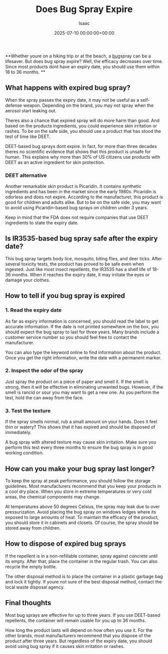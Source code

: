 ﻿---
title: Does Bug Spray Expire
description: Whether youre on a hiking trip or at the beach, a bug spray can be a lifesaver. But does bug spray expire? Well, the efficacy decreases over time.
slug: /does-bug-spray-expire/
date: 2025-07-10 00:00:00+00:00
lastmod: 2025-07-10 00:00:00+03:00
author: Isaac
categories:

- Fleas

- Guide
tags:

- fleas

- doe

- bug
layout: post
---

**Whether youre on a hiking trip or at the beach, a [bug](https://pestpolicy.com/bed-bug-bites-vs-mosquito-bites/)spray can be a lifesaver. But does bug spray expire? Well, the efficacy decreases over time. Since most products dont have an expiry date, you should use them within 18 to 36 months. **

##  What happens with expired bug spray?

When the spray passes the expiry date, it may not be useful as a self-defense weapon. Depending on the brand, you may not spray when the aerosol start leaking out.

Theres also a chance that expired spray will do more harm than good. And based on the products ingredients, you could experience skin irritation or rashes. To be on the safe side, you should use a product that has stood the test of time like DEET.

DEET-based bug sprays dont expire. In fact, for more than three decades theres no scientific evidence that shows that this product is unsafe for human. This explains why more than 30% of US citizens use products with DEET as an active ingredient for skin protection.

###  DEET alternative

Another remarkable skin product is Picaridin. It contains synthetic ingredients and has been in the market since the early 1980s. Picaridin is odorless and does not expire. According to the manufacturer, this product is good for children and adults alike. But to be on the safe side, you may want to avoid using Picaridin-based bug sprays on children under 3 years.

Keep in mind that the FDA does not require companies that use DEET ingredients to state the expiry date.

##  Is IR3535-based bug spray safe after the expiry date?

This bug spray targets body lice, mosquito, biting flies, and deer ticks. After several toxicity tests, the product has proved to be safe even when ingested. Just like most insect repellents, the IR3535 has a shelf life of 18-36 months. When it reaches the expiry date, it may irritate the eyes or damage your clothes.

##  How to tell if you bug spray is expired

###  1. Read the expiry date

As far as expiry information is concerned, you should read the label to get accurate information. If the date is not printed somewhere on the box, you should expect the bug spray to last for three years. Many brands include a customer service number so you should feel free to contact the manufacturer.

You can also type the keyword online to find information about the product. Once you get the right information, write the date with a permanent marker.

###  2. Inspect the odor of the spray

Just spray the product on a piece of paper and smell it. If the smell is strong, then it will be effective in eliminating unwanted bugs. However, if the smell is rancid or sour you may want to get a new one. As you perform the test, hold the can away from the face.

###  3. Test the texture

If the spray smells normal, rub a small amount on your hands. Does it feel thin or watery? This shows that it has expired and should be disposed of immediately.

A bug spray with altered texture may cause skin irritation. Make sure you perform this test every three months to ensure the bug spray is in good working condition.

##  How can you make your bug spray last longer?

To keep the spray at peak performance, you should follow the storage guidelines. Most manufacturers recommend that you keep your products in a cool dry place. When you store in extreme temperatures or very cold areas, the chemical components may change.

At temperatures above 50 degrees Celsius, the spray may leak due to over pressurization. Avoid placing the bug spray on windows ledges where its exposed to large amounts of heat. To maintain the efficacy of the product, you should store it in cabinets and closets. Of course, the spray should be stored away from children.

##  How to dispose of expired bug sprays

If the repellent is in a non-refillable container, spray against concrete until its empty. After that, place the container in the regular trash. You can also recycle the empty bottle.

The other disposal method is to place the container in a plastic garbage bag and lock it tightly. If youre not sure of the best disposal method, contact the local waste disposal agency.

##  Final thoughts

Most bug sprays are effective for up to three years. If you use DEET-based repellents, the container will remain usable for you up to 36 months.

How long the product lasts will depend on how often you use it. For the other brands, most manufacturers recommend that you dispose of the product after three years. But regardless of the expiry date, you should avoid using bug spray if it causes skin irritation or rashes.
